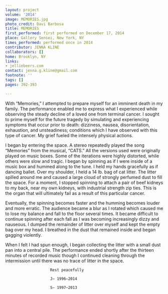 ```yaml
---
layout: project
volume: '2014'
image: MEMORIES.jpg
photo_credit: Davi Barbosa
title: MEMORIES
first_performed: first performed on December 17, 2014
place: Gallery Sensei, New York, NY
times_performed: performed once in 2014
contributor: JENNA KLINE
collaborators: []
home: Brooklyn, NY
links:
- jelliebeers.com
contact: jenna.g.kline@gmail.com
footnote: ''
tags: []
pages: 392-393

---
```


With “Memories,” I attempted to prepare myself for an imminent death in my family. The performance enabled me to express what I experienced while observing the steady decline of a loved one from terminal cancer. I sought to prime myself for the future tragedy by simulating and experiencing symptoms that occur prior to death: dizziness, nausea, disorientation, exhaustion, and unsteadiness; conditions which I have observed with this type of cancer. My grief fueled the intensely physical actions.

I began by entering the space. A stereo repeatedly played the song “Memories” from the musical, “CATS.” All the versions used were originally played on music boxes. Some of the iterations were highly distorted, while others were slow and tragic. I began by spinning as if I were inside of a music box and hummed along to the tune. I held my hands gracefully as if dancing ballet. Over my shoulder, I held a 14 lb. bag of cat litter. The litter spilled around me and caused a large cloud of strongly perfumed dust to fill the space. For a moment, I stopped spinning to attach a pair of beef kidneys to my back, near my own kidneys, with industrial strength zip ties. This is the organ that will ultimately fail as a result of this particular cancer.

Eventually, the spinning becomes faster and the humming becomes louder and more erratic. The audience became a blur as I rotated which caused me to lose my balance and fall to the floor several times. It became difficult to continue spinning after each fall as I was becoming increasingly dizzy and nauseous. I dumped the remainder of litter over myself and kept the empty bag over my head. I breathed in the dust that remained inside and began gagging violently.

When I felt I had spun enough, I began collecting the litter with a small dust pan into a central pile. The performance ended shortly after the thirteen minutes of recorded music though I continued cleaning through the intermission until there was no trace of litter in the space.

						Rest peacefully

						J— 1996–2014

						S— 1997–2013

